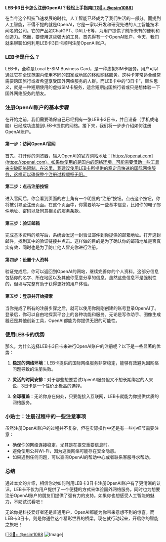 **LEB卡3日卡怎么注册OpenAI？轻松上手指南[[TG💪+ @esim1088](https://t.me/s/esim1088)]**

在当今这个科技飞速发展的时代，人工智能已经成为了我们生活的一部分。而提到人工智能，不得不提的就是OpenAI，它是一家以开发和研究先进的人工智能技术闻名的公司。它的产品如ChatGPT、DALL-E等，为用户提供了前所未有的便利和创造力。然而，要使用这些强大的工具，首先得有一个OpenAI账户。今天，我们就来聊聊如何利用LEB卡3日卡顺利注册OpenAI账户。

### LEB卡是什么？

LEB卡，全称是Local E-SIM Business Card，是一种虚拟SIM卡服务，用户可以通过它在全球范围内使用不同的国家或地区的移动网络服务。这种卡非常适合经常需要跨国旅行或者希望享受国外网络服务的人群。而LEB卡中的“3日卡”，顾名思义，就是一种短期使用的虚拟SIM卡服务，适合短期出国旅行者或只是想体验一下国外网络服务的朋友。

### 注册OpenAI账户的基本步骤

在开始之前，我们需要确保自己已经拥有一张LEB卡3日卡，并且设备（手机或电脑）已经成功连接到LEB卡提供的网络。接下来，我们将一步步介绍如何注册OpenAI账户。

#### 第一步：访问OpenAI官网

首先，打开你的浏览器，输入OpenAI的官方网站地址：[https://openai.com](https://openai.com)。如果你使用的是国内的网络环境，可能需要借助一些工具来突破网络限制。在这里，我建议使用LEB卡所提供的稳定且快速的国际网络服务，这样可以确保整个注册过程顺畅无阻。

#### 第二步：点击注册按钮

进入官网后，你会看到页面的右上角有一个明显的“注册”按钮。点击这个按钮，你将被引导至注册页面。在这个页面中，你需要填写一些基本信息，比如你的电子邮件地址、密码以及同意相关的服务条款。

#### 第三步：验证邮箱

完成基本资料的填写后，系统会发送一封验证邮件到你提供的邮箱地址。打开这封邮件，找到其中的验证链接并点击。这样做的目的是为了确认你的邮箱地址是否真实有效，同时也是为了防止他人冒充你进行注册。

#### 第四步：设置个人资料

验证完成后，你可以返回到OpenAI的网站，继续完善你的个人资料。这部分信息包括你的名字、所在地区以及其他你愿意分享的信息。虽然这些信息不是强制性的，但填写完整有助于获得更好的用户体验。

#### 第五步：登录并开始探索

当你完成了所有的注册步骤之后，就可以使用你刚刚创建的账号登录OpenAI了。登录后，你可以自由地探索平台上的各种功能和服务。无论是写作助手、图像生成器还是其他创新工具，OpenAI都能为你提供无限的可能性。

### 使用LEB卡的优势

那么，为什么选择LEB卡3日卡来进行OpenAI账户的注册呢？以下是一些显著的优势：

1. **稳定的网络环境**：LEB卡提供的国际网络服务非常稳定，能够有效避免因网络问题导致的注册失败。
   
2. **灵活的时间安排**：对于那些想要尝试OpenAI服务但又不想长期绑定的人来说，3日卡是一个性价比极高的选择。

3. **全球覆盖**：无论你身在何处，只要能接入互联网，LEB卡就能为你提供优质的网络服务。

### 小贴士：注册过程中的一些注意事项

虽然注册OpenAI账户的过程并不复杂，但在实际操作中还是有一些小细节需要注意：

- 确保你的网络连接稳定，尤其是在提交重要信息时。
- 避免使用公共Wi-Fi，因为这类网络可能存在安全隐患。
- 如果遇到任何问题，可以查阅OpenAI的帮助中心或者联系客服寻求帮助。

### 总结

通过本文的介绍，相信你对如何利用LEB卡3日卡注册OpenAI账户有了更清晰的认识。LEB卡不仅为用户提供了一个便捷的方式来体验国外网络服务，同时也为想要注册OpenAI账户的朋友们提供了强有力的支持。如果你也想感受人工智能的魅力，不妨试试看吧！

无论你是科技爱好者还是普通用户，OpenAI都能为你带来意想不到的惊喜。而LEB卡3日卡，则是你通往这个精彩世界的桥梁。现在就行动起来，开启你的智能之旅吧！

[[TG💪+ @esim1088](https://t.me/s/esim1088) ![Image](https://i.postimg.cc/4NQfJmqS/Snipaste-2025-05-13-00-14-12.png)]
